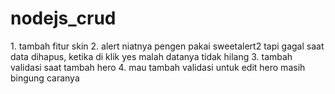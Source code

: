 # nodejs_crud

<p>
  1. tambah fitur skin
  2. alert niatnya pengen pakai sweetalert2 tapi gagal saat data dihapus, ketika di klik yes malah datanya tidak hilang
  3. tambah validasi saat tambah hero
  4. mau tambah validasi untuk edit hero masih bingung caranya
</p>

